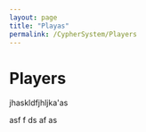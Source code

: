```yaml
---
layout: page
title: "Playas"
permalink: /CypherSystem/Players
---
```

# Players

jhaskldfjhljka'as
 
asf
f
ds
af
as